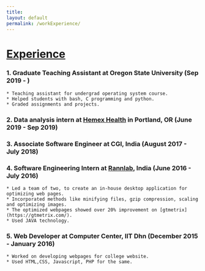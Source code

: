 ```yaml
---
title:
layout: default
permalink: /workExperience/
---
```

# <u>Experience</u>

### 1. Graduate Teaching Assistant at Oregon State University (Sep 2019 - )
    * Teaching assistant for undergrad operating system course.
    * Helped students with bash, C programming and python.
    * Graded assignments and projects.

### 2. Data analysis intern at [Hemex Health](http://hemexhealth.com/) in Portland, OR (June 2019 - Sep 2019)
    
### 3. Associate Software Engineer at CGI, India (August 2017 - July 2018)

### 4. Software Engineering Intern at [Rannlab](www.rannlab.com), India (June 2016 - July 2016)
    * Led a team of two, to create an in-house desktop application for optimizing web pages.
    * Incorporated methods like minifying files, gzip compression, scaling and optimizing images.
    * The optimized webpages showed over 20% improvement on [gtmetrix](https://gtmetrix.com/). 
    * Used JAVA technology.
    
### 5. Web Developer at Computer Center, IIT Dhn (December 2015 - January 2016)
    * Worked on developing webpages for college website.
    * Used HTML,CSS, Javascript, PHP for the same.